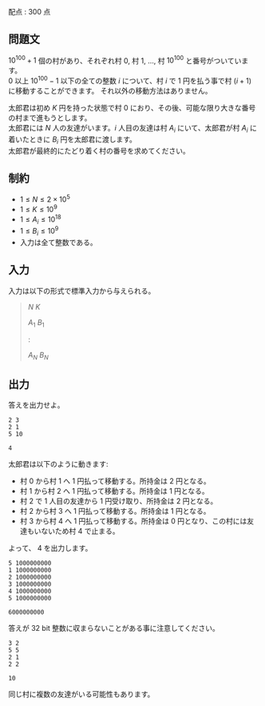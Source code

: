 配点 : $300$ 点

## 問題文

$10^{100}+1$ 個の村があり、それぞれ村 $0$, 村 $1$, $\ldots$, 村 $10^{100}$ と番号がついています。<br>
$0$ 以上 $10^{100}-1$ 以下の全ての整数 $i$ について、村 $i$ で $1$ 円を払う事で村 $(i+1)$ に移動することができます。
それ以外の移動方法はありません。

太郎君は初め $K$ 円を持った状態で村 $0$ におり、その後、可能な限り大きな番号の村まで進もうとします。<br>
太郎君には $N$ 人の友達がいます。$i$ 人目の友達は村 $A_i$ にいて、太郎君が村 $A_i$ に着いたときに $B_i$ 円を太郎君に渡します。<br>
太郎君が最終的にたどり着く村の番号を求めてください。  

## 制約

- $1 \leq N \leq 2\times 10^5$
- $1 \leq K \leq 10^9$
- $1 \leq A_i \leq 10^{18}$
- $1 \leq B_i \leq 10^9$
- 入力は全て整数である。

## 入力

入力は以下の形式で標準入力から与えられる。

> $N$ $K$
> 
> $A_1$ $B_1$
> 
> $:$
> 
> $A_N$ $B_N$

## 出力

答えを出力せよ。

```input1
2 3
2 1
5 10
```

```output1
4
```

太郎君は以下のように動きます:

- 村 $0$ から村 $1$ へ $1$ 円払って移動する。所持金は $2$ 円となる。
- 村 $1$ から村 $2$ へ $1$ 円払って移動する。所持金は $1$ 円となる。
- 村 $2$ で $1$ 人目の友達から $1$ 円受け取り、所持金は $2$ 円となる。
- 村 $2$ から村 $3$ へ $1$ 円払って移動する。所持金は $1$ 円となる。
- 村 $3$ から村 $4$ へ $1$ 円払って移動する。所持金は $0$ 円となり、この村には友達もいないため村 $4$ で止まる。

よって、 $4$ を出力します。

```input2
5 1000000000
1 1000000000
2 1000000000
3 1000000000
4 1000000000
5 1000000000
```

```output2
6000000000
```

答えが $32$ bit 整数に収まらないことがある事に注意してください。

```input3
3 2
5 5
2 1
2 2
```

```output3
10
```

同じ村に複数の友達がいる可能性もあります。